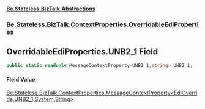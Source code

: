 #### [Be.Stateless.BizTalk.Abstractions](README.md 'README')
### [Be.Stateless.BizTalk.ContextProperties](Be.Stateless.BizTalk.ContextProperties.md 'Be.Stateless.BizTalk.ContextProperties').[OverridableEdiProperties](OverridableEdiProperties.md 'Be.Stateless.BizTalk.ContextProperties.OverridableEdiProperties')

## OverridableEdiProperties.UNB2_1 Field

```csharp
public static readonly MessageContextProperty<UNB2_1,string> UNB2_1;
```

#### Field Value
[Be.Stateless.BizTalk.ContextProperties.MessageContextProperty&lt;](MessageContextProperty_T,TR_.md 'Be.Stateless.BizTalk.ContextProperties.MessageContextProperty<T,TR>')[EdiOverride.UNB2_1](https://docs.microsoft.com/en-us/dotnet/api/EdiOverride.UNB2_1 'EdiOverride.UNB2_1')[,](MessageContextProperty_T,TR_.md 'Be.Stateless.BizTalk.ContextProperties.MessageContextProperty<T,TR>')[System.String](https://docs.microsoft.com/en-us/dotnet/api/System.String 'System.String')[&gt;](MessageContextProperty_T,TR_.md 'Be.Stateless.BizTalk.ContextProperties.MessageContextProperty<T,TR>')